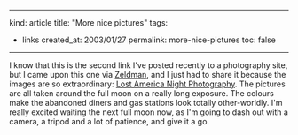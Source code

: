 -----
kind: article
title: "More nice pictures"
tags:
- links
created_at: 2003/01/27
permalink: more-nice-pictures
toc: false
-----

<p>I know that this is the second link I've posted recently to a photography site, but I came upon this one via <a href="http://www.zeldman.com" title="Jeffrey Zeldman Presents">Zeldman</a>, and I just had to share it because the images are so extraordinary: <a href="http://www.lostamerica.com/lostframe.html" title="Lost America">Lost America Night Photography</a>. The pictures are all taken around the full moon on a really long exposure. The colours make the abandoned diners and gas stations look totally other-worldly. I'm really excited waiting the next full moon now, as I'm going to dash out with a camera, a tripod and a lot of patience, and give it a go.</p>


